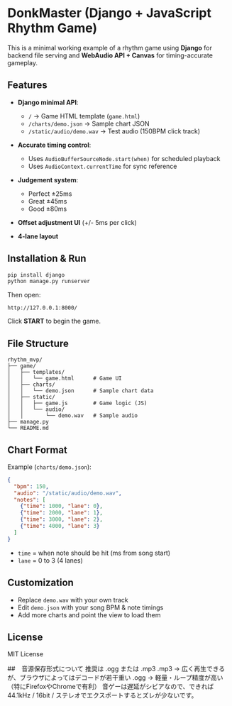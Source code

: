 # DonkMaster (Django + JavaScript Rhythm Game)

This is a minimal working example of a rhythm game using **Django** for backend file serving and **WebAudio API + Canvas** for timing-accurate gameplay.

## Features

* **Django minimal API**:

  * `/` → Game HTML template (`game.html`)
  * `/charts/demo.json` → Sample chart JSON
  * `/static/audio/demo.wav` → Test audio (150BPM click track)
* **Accurate timing control**:

  * Uses `AudioBufferSourceNode.start(when)` for scheduled playback
  * Uses `AudioContext.currentTime` for sync reference
* **Judgement system**:

  * Perfect ±25ms
  * Great ±45ms
  * Good ±80ms
* **Offset adjustment UI** (+/- 5ms per click)
* **4-lane layout**

## Installation & Run

```bash
pip install django
python manage.py runserver
```

Then open:

```
http://127.0.0.1:8000/
```

Click **START** to begin the game.

## File Structure

```
rhythm_mvp/
├── game/
│   ├── templates/
│   │   └── game.html      # Game UI
│   ├── charts/
│   │   └── demo.json      # Sample chart data
│   ├── static/
│   │   ├── game.js        # Game logic (JS)
│   │   └── audio/
│   │       └── demo.wav   # Sample audio
├── manage.py
└── README.md
```

## Chart Format

Example (`charts/demo.json`):

```json
{
  "bpm": 150,
  "audio": "/static/audio/demo.wav",
  "notes": [
    {"time": 1000, "lane": 0},
    {"time": 2000, "lane": 1},
    {"time": 3000, "lane": 2},
    {"time": 4000, "lane": 3}
  ]
}
```

* `time` = when note should be hit (ms from song start)
* `lane` = 0 to 3 (4 lanes)

## Customization

* Replace `demo.wav` with your own track
* Edit `demo.json` with your song BPM & note timings
* Add more charts and point the view to load them

## License

MIT License

##　音源保存形式について
推奨は .ogg または .mp3
.mp3 → 広く再生できるが、ブラウザによってはデコードが若干重い
.ogg → 軽量・ループ精度が高い（特にFirefoxやChromeで有利）
音ゲーは遅延がシビアなので、できれば 44.1kHz / 16bit / ステレオでエクスポートするとズレが少ないです。


